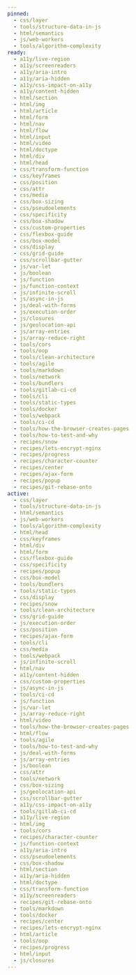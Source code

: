 ```yaml
---
pinned:
  - css/layer
  - tools/structure-data-in-js
  - html/semantics
  - js/web-workers
  - tools/algorithm-complexity
ready:
  - a11y/live-region
  - a11y/screenreaders
  - a11y/aria-intro
  - a11y/aria-hidden
  - a11y/css-impact-on-a11y
  - a11y/content-hidden
  - html/section
  - html/img
  - html/article
  - html/form
  - html/nav
  - html/flow
  - html/input
  - html/video
  - html/doctype
  - html/div
  - html/head
  - css/transform-function
  - css/keyframes
  - css/position
  - css/attr
  - css/media
  - css/box-sizing
  - css/pseudoelements
  - css/specificity
  - css/box-shadow
  - css/custom-properties
  - css/flexbox-guide
  - css/box-model
  - css/display
  - css/grid-guide
  - css/scrollbar-gutter
  - js/var-let
  - js/boolean
  - js/function
  - js/function-context
  - js/infinite-scroll
  - js/async-in-js
  - js/deal-with-forms
  - js/execution-order
  - js/closures
  - js/geolocation-api
  - js/array-entries
  - js/array-reduce-right
  - tools/cors
  - tools/oop
  - tools/clean-architecture
  - tools/agile
  - tools/markdown
  - tools/network
  - tools/bundlers
  - tools/gitlab-ci-cd
  - tools/cli
  - tools/static-types
  - tools/docker
  - tools/webpack
  - tools/ci-cd
  - tools/how-the-browser-creates-pages
  - tools/how-to-test-and-why
  - recipes/snow
  - recipes/lets-encrypt-nginx
  - recipes/progress
  - recipes/character-counter
  - recipes/center
  - recipes/ajax-form
  - recipes/popup
  - recipes/git-rebase-onto
active:
  - css/layer
  - tools/structure-data-in-js
  - html/semantics
  - js/web-workers
  - tools/algorithm-complexity
  - html/head
  - css/keyframes
  - html/div
  - html/form
  - css/flexbox-guide
  - css/specificity
  - recipes/popup
  - css/box-model
  - tools/bundlers
  - tools/static-types
  - css/display
  - recipes/snow
  - tools/clean-architecture
  - css/grid-guide
  - js/execution-order
  - css/position
  - recipes/ajax-form
  - tools/cli
  - css/media
  - tools/webpack
  - js/infinite-scroll
  - html/nav
  - a11y/content-hidden
  - css/custom-properties
  - js/async-in-js
  - tools/ci-cd
  - js/function
  - js/var-let
  - js/array-reduce-right
  - html/video
  - tools/how-the-browser-creates-pages
  - html/flow
  - tools/agile
  - tools/how-to-test-and-why
  - js/deal-with-forms
  - js/array-entries
  - js/boolean
  - css/attr
  - tools/network
  - css/box-sizing
  - js/geolocation-api
  - css/scrollbar-gutter
  - a11y/css-impact-on-a11y
  - tools/gitlab-ci-cd
  - a11y/live-region
  - html/img
  - tools/cors
  - recipes/character-counter
  - js/function-context
  - a11y/aria-intro
  - css/pseudoelements
  - css/box-shadow
  - html/section
  - a11y/aria-hidden
  - html/doctype
  - css/transform-function
  - a11y/screenreaders
  - recipes/git-rebase-onto
  - tools/markdown
  - tools/docker
  - recipes/center
  - recipes/lets-encrypt-nginx
  - html/article
  - tools/oop
  - recipes/progress
  - html/input
  - js/closures
---
```



